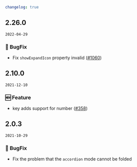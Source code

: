 ```yaml
changelog: true
```

## 2.26.0

`2022-04-29`

### 🐛 BugFix

- Fix `showExpandIcon` property invalid ([#1060](https://github.com/arco-design/arco-design-vue/pull/1060))


## 2.10.0

`2021-12-10`

### 🆕 Feature

- key adds support for number ([#358](https://github.com/arco-design/arco-design-vue/pull/358))


## 2.0.3

`2021-10-29`

### 🐛 BugFix

- Fix the problem that the `accordion` mode cannot be folded
